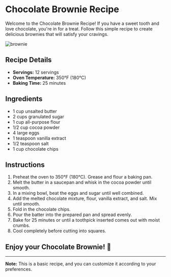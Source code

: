 # Chocolate Brownie Recipe

Welcome to the Chocolate Brownie Recipe! If you have a sweet tooth and love chocolate, you're in for a treat. Follow this simple recipe to create delicious brownies that will satisfy your cravings.


![brownie](https://github.com/Researcher0619/Patika-Front-End-/assets/102052449/04f66600-87eb-43c3-9e84-8dc56ca038ce)


## Recipe Details

- **Servings:** 12 servings
- **Oven Temperature:** 350°F (180°C)
- **Baking Time:** 25 minutes

## Ingredients

- 1 cup unsalted butter
- 2 cups granulated sugar
- 1 cup all-purpose flour
- 1/2 cup cocoa powder
- 4 large eggs
- 1 teaspoon vanilla extract
- 1/2 teaspoon salt
- 1 cup chocolate chips

## Instructions

1. Preheat the oven to 350°F (180°C). Grease and flour a baking pan.
2. Melt the butter in a saucepan and whisk in the cocoa powder until smooth.
3. In a mixing bowl, beat the eggs and sugar until well combined.
4. Add the melted chocolate mixture, flour, vanilla extract, and salt. Mix until smooth.
5. Fold in the chocolate chips.
6. Pour the batter into the prepared pan and spread evenly.
7. Bake for 25 minutes or until a toothpick inserted comes out with moist crumbs.
8. Cool completely before cutting into squares.

## Enjoy your Chocolate Brownie! :chocolate_bar:

---

**Note:** This is a basic recipe, and you can customize it according to your preferences.
